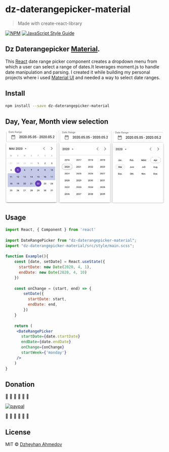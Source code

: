 # dz-daterangepicker-material

> Made with create-react-library

[![NPM](https://img.shields.io/npm/v/test-rearct-lib-4.svg)](https://www.npmjs.com/package/dz-daterangepicker-material) [![JavaScript Style Guide](https://img.shields.io/badge/code_style-standard-brightgreen.svg)](https://standardjs.com)

## Dz Daterangepicker [Material](https://material.io/design/introduction/).

This [React](https://reactjs.org/) date range picker component creates a dropdown menu from which a user can select a range of dates.It leverages moment.js to handle date manipulation and parsing. I created it while building my personal projects where i used [Material UI](https://material-ui.com) and  needed a way to select date ranges.

## Install

```bash
npm install --save dz-daterangepicker-material
```
## Day, Year, Month view selection
![](./img/screen.png)

## Usage

```jsx
import React, { Component } from 'react'

import DateRangePicker from "dz-daterangepicker-material";
import "dz-daterangepicker-material/src/style/main.scss";

function Example(){
    const [date, setDate] = React.useState({
      startDate: new Date(2020, 4, 1),
      endDate: new Date(2020, 4, 10)
    })

    const onChange = (start, end) => {
        setDate({
          startDate: start,
          endDate: end,
        })
    }

    return (
     <DateRangePicker
       startDate={date.startDate}
       endDate={date.endDate}
       onChange={onChange}
       startWeek={'monday'}
     />
    )
}


```

## Donation
:beer: :beer: :beer: :beer: :beer: :beer:

[![paypal](https://www.paypalobjects.com/en_US/i/btn/btn_donateCC_LG.gif)](https://www.paypal.com/cgi-bin/webscr?cmd=_s-xclick&hosted_button_id=4H8MQCF7T74P8&source=url)

:beer: :beer: :beer: :beer: :beer: :beer:

## License

MIT © [Dzheyhan Ahmedov](https://github.com/dzheyhan)
